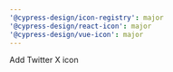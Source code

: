 ```yaml
---
'@cypress-design/icon-registry': major
'@cypress-design/react-icon': major
'@cypress-design/vue-icon': major
---
```


Add Twitter X icon
